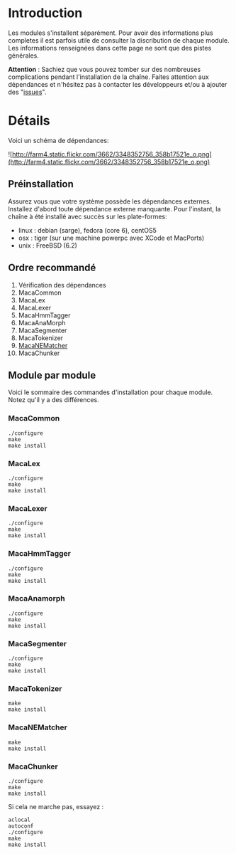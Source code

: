 # Introduction #

Les modules s'installent séparément. Pour avoir des informations plus completes il est parfois utile de consulter la discribution de chaque module. Les informations renseignées dans cette page ne sont que des pistes générales.

**Attention** : Sachiez que vous pouvez tomber sur des nombreuses complications pendant l'installation de la chaîne. Faites attention aux dépendances et n'hésitez pas à contacter les développeurs et/ou à ajouter des "[issues](http://code.google.com/p/macaon/issues/list)".

# Détails #

Voici un schéma de dépendances:

![http://farm4.static.flickr.com/3662/3348352756_358b17521e_o.png](http://farm4.static.flickr.com/3662/3348352756_358b17521e_o.png)

## Préinstallation ##

Assurez vous que votre système possède les dépendances externes. Installez d'abord toute dépendance externe manquante. Pour l'instant, la chaîne à été installé avec succès sur les plate-formes:
  * linux : debian (sarge), fedora (core 6), centOS5
  * osx : tiger (sur une machine powerpc avec XCode et MacPorts)
  * unix : FreeBSD (6.2)

## Ordre recommandé ##

  1. Vérification des dépendances
  1. MacaCommon
  1. MacaLex
  1. MacaLexer
  1. MacaHmmTagger
  1. MacaAnaMorph
  1. MacaSegmenter
  1. MacaTokenizer
  1. [MacaNEMatcher](http://code.google.com/p/macaon/wiki/MacaNEMatcher)
  1. MacaChunker

## Module par module ##

Voici le sommaire des commandes d'installation pour chaque module. Notez qu'il y a des différences.

### MacaCommon ###
```
./configure
make
make install
```

### MacaLex ###
```
./configure
make
make install
```

### MacaLexer ###
```
./configure
make
make install
```

### MacaHmmTagger ###
```
./configure
make
make install
```

### MacaAnamorph ###
```
./configure
make
make install
```

### MacaSegmenter ###
```
./configure
make
make install
```

### MacaTokenizer ###
```
make
make install
```

### MacaNEMatcher ###
```
make
make install
```

### MacaChunker ###
```
./configure
make
make install
```

Si cela ne marche pas, essayez :
```
aclocal
autoconf
./configure
make
make install
```